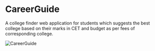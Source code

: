 # CareerGuide

A college finder web application for students which suggests the best college based
on their marks in CET and budget as per fees of corresponding college.


![CareerGuide](https://user-images.githubusercontent.com/34863453/144702730-d95da76d-7fc4-4335-a709-39459ceed665.png)
